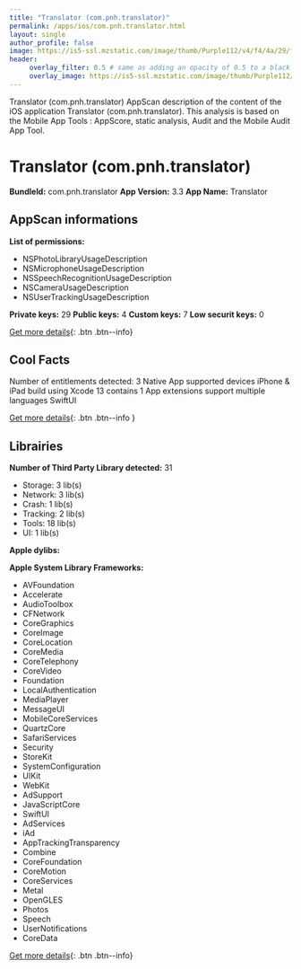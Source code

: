 ```yaml
---
title: "Translator (com.pnh.translator)"
permalink: /apps/ios/com.pnh.translator.html
layout: single
author_profile: false
image: https://is5-ssl.mzstatic.com/image/thumb/Purple112/v4/f4/4a/29/f44a2991-1d1d-b4cf-e627-69e7752b09c4/AppIcon-0-1x_U007emarketing-0-7-0-85-220.png/512x512bb.jpg
header: 
     overlay_filter: 0.5 # same as adding an opacity of 0.5 to a black background
     overlay_image: https://is5-ssl.mzstatic.com/image/thumb/Purple112/v4/f4/4a/29/f44a2991-1d1d-b4cf-e627-69e7752b09c4/AppIcon-0-1x_U007emarketing-0-7-0-85-220.png/512x512bb.jpg
---
```

Translator (com.pnh.translator) AppScan description of the content of the iOS application Translator (com.pnh.translator). This analysis is based on the Mobile App Tools : AppScore, static analysis, Audit and the Mobile Audit App Tool.

# Translator (com.pnh.translator)

**BundleId:** com.pnh.translator
**App Version:** 3.3
**App Name:** Translator


## AppScan informations 

**List of permissions:** 
- NSPhotoLibraryUsageDescription
- NSMicrophoneUsageDescription
- NSSpeechRecognitionUsageDescription
- NSCameraUsageDescription
- NSUserTrackingUsageDescription
  
  
**Private keys:** 29
**Public keys:** 4
**Custom keys:** 7
**Low securit keys:** 0
  
[Get more details](/pricing.html){: .btn .btn--info}

## Cool Facts

Number of entitlements detected: 3
Native App
supported devices iPhone & iPad
build using Xcode 13
contains 1 App extensions
support multiple languages
SwiftUI
  
[Get more details](/pricing.html){: .btn .btn--info }

## Librairies 
**Number of Third Party Library detected:** 31
- Storage: 3 lib(s)
- Network: 3 lib(s)
- Crash: 1 lib(s)
- Tracking: 2 lib(s)
- Tools: 18 lib(s)
- UI: 1 lib(s)


**Apple dylibs:**


**Apple System Library Frameworks:**
- AVFoundation
- Accelerate
- AudioToolbox
- CFNetwork
- CoreGraphics
- CoreImage
- CoreLocation
- CoreMedia
- CoreTelephony
- CoreVideo
- Foundation
- LocalAuthentication
- MediaPlayer
- MessageUI
- MobileCoreServices
- QuartzCore
- SafariServices
- Security
- StoreKit
- SystemConfiguration
- UIKit
- WebKit
- AdSupport
- JavaScriptCore
- SwiftUI
- AdServices
- iAd
- AppTrackingTransparency
- Combine
- CoreFoundation
- CoreMotion
- CoreServices
- Metal
- OpenGLES
- Photos
- Speech
- UserNotifications
- CoreData


  
[Get more details](/pricing.html){: .btn .btn--info}

